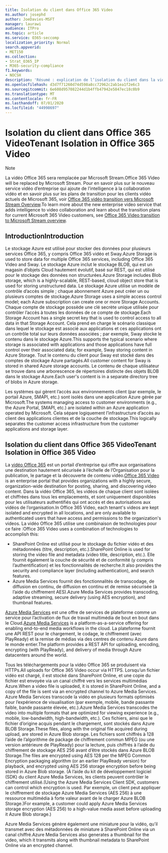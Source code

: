 ```yaml
---
title: Isolation du client dans Office 365 Video
ms.author: josephd
author: JoeDavies-MSFT
manager: laurawi
audience: ITPro
ms.topic: article
ms.service: O365-seccomp
localization_priority: Normal
search.appverid:
- MET150
ms.collection:
- Strat_O365_IP
- M365-security-compliance
f1.keywords:
- NOCSH
description: 'Résumé : explication de l’isolation du client dans la vidéo Office 365.'
ms.openlocfilehash: d3d7f71260d74d598a8cc72962c2ab1ea1f2e6c3
ms.sourcegitcommit: 6e608d957082244d1b4ffb47942e5847ec18c0b9
ms.translationtype: MT
ms.contentlocale: fr-FR
ms.lasthandoff: 07/01/2020
ms.locfileid: "44998697"
---
```

# <a name="tenant-isolation-in-office-365-video"></a><span data-ttu-id="01cee-103">Isolation du client dans Office 365 Video</span><span class="sxs-lookup"><span data-stu-id="01cee-103">Tenant Isolation in Office 365 Video</span></span>

> [!NOTE]
> <span data-ttu-id="01cee-104">La vidéo Office 365 sera remplacée par Microsoft Stream.</span><span class="sxs-lookup"><span data-stu-id="01cee-104">Office 365 Video will be replaced by Microsoft Stream.</span></span> <span data-ttu-id="01cee-105">Pour en savoir plus sur le nouveau service vidéo d’entreprise qui ajoute de l’intelligence à la collaboration vidéo et en savoir plus sur les plans de transition pour les clients vidéo actuels de Microsoft 365, voir [Office 365 vidéo transition vers Microsoft Stream Overview](https://docs.microsoft.com/stream/migrate-from-office-365).</span><span class="sxs-lookup"><span data-stu-id="01cee-105">To learn more about the new enterprise video service that adds intelligence to video collaboration and learn about the transition plans for current Microsoft 365 Video customers, see [Office 365 Video transition to Microsoft Stream overview](https://docs.microsoft.com/stream/migrate-from-office-365).</span></span>

## <a name="introduction"></a><span data-ttu-id="01cee-106">Introduction</span><span class="sxs-lookup"><span data-stu-id="01cee-106">Introduction</span></span>

<span data-ttu-id="01cee-107">Le stockage Azure est utilisé pour stocker des données pour plusieurs services Office 365, y compris Office 365 vidéo et Sway.</span><span class="sxs-lookup"><span data-stu-id="01cee-107">Azure Storage is used to store data for multiple Office 365 services, including Office 365 Video and Sway.</span></span> <span data-ttu-id="01cee-108">Le stockage Azure inclut le stockage BLOB, qui est un magasin d’objets Cloud hautement évolutif, basé sur REST, qui est utilisé pour le stockage des données non structurées.</span><span class="sxs-lookup"><span data-stu-id="01cee-108">Azure Storage includes Blob storage, which is a highly-scalable, REST-based, cloud object store that is used for storing unstructured data.</span></span> <span data-ttu-id="01cee-109">Le stockage Azure utilise un modèle de contrôle d’accès simple ; chaque abonnement Azure peut créer un ou plusieurs comptes de stockage.</span><span class="sxs-lookup"><span data-stu-id="01cee-109">Azure Storage uses a simple access control model; each Azure subscription can create one or more Storage Accounts.</span></span> <span data-ttu-id="01cee-110">Chaque compte de stockage possède une clé secrète unique utilisée pour contrôler l’accès à toutes les données de ce compte de stockage.</span><span class="sxs-lookup"><span data-stu-id="01cee-110">Each Storage Account has a single secret key that is used to control access to all data in that Storage Account.</span></span> <span data-ttu-id="01cee-111">Cela prend en charge le scénario classique dans lequel le stockage est associé aux applications et ces applications ont un contrôle total sur leurs données associées ; par exemple, Sway stocke le contenu dans le stockage Azure.</span><span class="sxs-lookup"><span data-stu-id="01cee-111">This supports the typical scenario where storage is associated with applications and those applications have full control over their associated data; for example, Sway storing content in Azure Storage.</span></span> <span data-ttu-id="01cee-112">Tout le contenu du client pour Sway est stocké dans des comptes de stockage Azure partagés.</span><span class="sxs-lookup"><span data-stu-id="01cee-112">All customer content for Sway is stored in shared Azure storage accounts.</span></span> <span data-ttu-id="01cee-113">Le contenu de chaque utilisateur se trouve dans une arborescence de répertoires distincte des objets BLOB dans le stockage Azure.</span><span class="sxs-lookup"><span data-stu-id="01cee-113">Each user's content is in a separate directory tree of blobs in Azure storage.</span></span>

<span data-ttu-id="01cee-114">Les systèmes qui gèrent l’accès aux environnements client (par exemple, le portail Azure, SMAPI, etc.) sont isolés dans une application Azure gérée par Microsoft.</span><span class="sxs-lookup"><span data-stu-id="01cee-114">The systems managing access to customer environments (e.g., the Azure Portal, SMAPI, etc.) are isolated within an Azure application operated by Microsoft.</span></span> <span data-ttu-id="01cee-115">Cela sépare logiquement l’infrastructure d’accès au client des applications clientes et de la couche de stockage.</span><span class="sxs-lookup"><span data-stu-id="01cee-115">This logically separates the customer access infrastructure from the customer applications and storage layer.</span></span>

## <a name="tenant-isolation-in-office-365-video"></a><span data-ttu-id="01cee-116">Isolation du client dans Office 365 Video</span><span class="sxs-lookup"><span data-stu-id="01cee-116">Tenant Isolation in Office 365 Video</span></span>

<span data-ttu-id="01cee-117">La [vidéo Office 365](https://support.office.com/article/Meet-Office-365-Video-ca1cc1a9-a615-46e1-b6a3-40dbd99939a6) est un portail d’entreprise qui offre aux organisations une destination hautement sécurisée à l’échelle de l’Organisation pour la publication, le partage et la découverte de contenu vidéo.</span><span class="sxs-lookup"><span data-stu-id="01cee-117">[Office 365 Video](https://support.office.com/article/Meet-Office-365-Video-ca1cc1a9-a615-46e1-b6a3-40dbd99939a6) is an enterprise portal that provides organizations with a highly secure, organization-wide destination for posting, sharing, and discovering video content.</span></span> <span data-ttu-id="01cee-118">Dans la vidéo Office 365, les vidéos de chaque client sont isolées et chiffrées dans tous les emplacements, et sont uniquement disponibles pour les utilisateurs authentifiés qui ont accès et des autorisations aux vidéos de l’organisation.</span><span class="sxs-lookup"><span data-stu-id="01cee-118">In Office 365 Video, each tenant's videos are kept isolated and encrypted in all locations, and are only available to authenticated users that have access and permissions to the organization's videos.</span></span> <span data-ttu-id="01cee-119">La vidéo Office 365 utilise une combinaison de technologies pour ce faire :</span><span class="sxs-lookup"><span data-stu-id="01cee-119">Office 365 Video uses a combination of technologies to accomplish this:</span></span>

- <span data-ttu-id="01cee-120">SharePoint Online est utilisé pour le stockage du fichier vidéo et des métadonnées (titre, description, etc.).</span><span class="sxs-lookup"><span data-stu-id="01cee-120">SharePoint Online is used for storing the video file and metadata (video title, description, etc.).</span></span> <span data-ttu-id="01cee-121">Elle fournit également la couche de sécurité et de conformité (y compris l’authentification) et les fonctionnalités de recherche.</span><span class="sxs-lookup"><span data-stu-id="01cee-121">It also provides the security and compliance layer (including authentication), and search features.</span></span>
- <span data-ttu-id="01cee-122">Azure Media Services fournit des fonctionnalités de transcodage, de diffusion en continu, de diffusion en continu et de remise sécurisée (à l’aide du chiffrement AES).</span><span class="sxs-lookup"><span data-stu-id="01cee-122">Azure Media Services provides transcoding, adaptive streaming, secure delivery (using AES encryption), and thumbnail features.</span></span>

<span data-ttu-id="01cee-123">[Azure Media Services](https://azure.microsoft.com/services/media-services/) est une offre de services de plateforme comme un service pour l’activation de flux de travail multimédia de bout en bout dans le Cloud.</span><span class="sxs-lookup"><span data-stu-id="01cee-123">[Azure Media Services](https://azure.microsoft.com/services/media-services/) is a platform-as-a-service offering for enabling end-to-end media workflows in the cloud.</span></span> <span data-ttu-id="01cee-124">La plateforme fournit une API REST pour le chargement, le codage, le chiffrement (avec PlayReady) et la remise de médias via des centres de contenu Azure dans le monde entier.</span><span class="sxs-lookup"><span data-stu-id="01cee-124">The platform provides a REST API for uploading, encoding, encrypting (with PlayReady), and delivery of media through Azure datacenters around the world.</span></span>

<span data-ttu-id="01cee-125">Tous les téléchargements pour la vidéo Office 365 se produisent via HTTPs.</span><span class="sxs-lookup"><span data-stu-id="01cee-125">All uploads for Office 365 Video occur via HTTPS.</span></span> <span data-ttu-id="01cee-126">Lorsqu’un fichier vidéo est chargé, il est stocké dans SharePoint Online, et une copie du fichier est envoyée via un canal chiffré vers les services multimédias Azure.</span><span class="sxs-lookup"><span data-stu-id="01cee-126">When a video file is uploaded, it is stored in SharePoint Online, and a copy of the file is sent via an encrypted channel to Azure Media Services.</span></span> <span data-ttu-id="01cee-127">Azure Media Services transcode la vidéo en plusieurs formats optimisés pour l’expérience de visualisation (par exemple, mobile, bande passante faible, bande passante élevée, etc.).</span><span class="sxs-lookup"><span data-stu-id="01cee-127">Azure Media Services transcodes the video into multiple formats that are optimized for viewing experience (e.g., mobile, low-bandwidth, high-bandwidth, etc.).</span></span> <span data-ttu-id="01cee-128">Ces fichiers, ainsi que le fichier d’origine acquis pendant le chargement, sont stockés dans Azure BLOB Storage.</span><span class="sxs-lookup"><span data-stu-id="01cee-128">These files, along with the original file acquired during upload, are stored in Azure Blob storage.</span></span> <span data-ttu-id="01cee-129">Les fichiers sont chiffrés à 128 l’aide de l’algorithme de package de chiffrement commun MPEG (ou une version antérieure de PlayReady) pour la lecture, puis chiffrés à l’aide du chiffrement de stockage AES 256 avant d’être stockés dans Azure BLOB Storage.</span><span class="sxs-lookup"><span data-stu-id="01cee-129">The files are encrypted using AES 128 per the MPEG Common Encryption packaging algorithm (or an earlier PlayReady version) for playback, and encrypted using AES 256 storage encryption before being stored in Azure Blob storage.</span></span> <span data-ttu-id="01cee-130">(À l’aide du kit de développement logiciel (SDK) du client Azure Media Services, les clients peuvent contrôler le chiffrement utilisé.</span><span class="sxs-lookup"><span data-stu-id="01cee-130">(Using the Azure Media Services Client SDK, customers can control which encryption is used.</span></span> <span data-ttu-id="01cee-131">Par exemple, un client peut appliquer le chiffrement de stockage Azure Media Services (AES 256) à une ressource multimédia à forte valeur avant de le charger Azure BLOB Storage.)</span><span class="sxs-lookup"><span data-stu-id="01cee-131">For example, a customer could apply Azure Media Services storage encryption (AES 256) to a high-value media asset before uploading it Azure Blob storage.)</span></span>

<span data-ttu-id="01cee-132">Azure Media Services génère également une miniature pour la vidéo, qu’il transmet avec des métadonnées de miniature à SharePoint Online via un canal chiffré.</span><span class="sxs-lookup"><span data-stu-id="01cee-132">Azure Media Services also generates a thumbnail for the video, which it transmits along with thumbnail metadata to SharePoint Online via an encrypted channel.</span></span>

